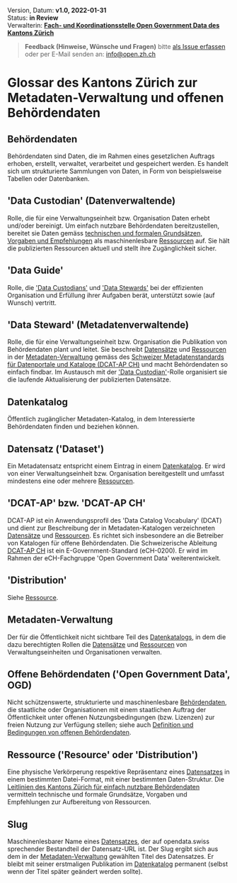 
Version, Datum: **v1.0, 2022-01-31** <br>
Status: **in Review** <br>
Verwalterin: **[Fach- und Koordinationsstelle Open Government Data des Kantons Zürich](https://www.zh.ch/de/direktion-der-justiz-und-des-innern/statistisches-amt/open-government-data.html#1128196644)**

> **Feedback (Hinweise, Wünsche und Fragen)** bitte [als Issue erfassen](https://github.com/openZH/mdd-ogd-handbook/issues) oder per E-Mail senden an: info@open.zh.ch


# Glossar des Kantons Zürich zur Metadaten-Verwaltung und offenen Behördendaten

## Behördendaten

Behördendaten sind Daten, die im Rahmen eines gesetzlichen Auftrags erhoben, erstellt, verwaltet, verarbeitet und gespeichert werden. Es handelt sich um strukturierte Sammlungen von Daten, in Form von beispielsweise Tabellen oder Datenbanken.

## 'Data Custodian' (Datenverwaltende)
Rolle, die für eine Verwaltungseinheit bzw. Organisation Daten erhebt und/oder bereinigt. Um einfach nutzbare Behördendaten bereitzustellen, bereitet sie Daten gemäss [technischen und formalen Grundsätzen, Vorgaben und Empfehlungen](https://github.com/openZH/mdd-ogd-handbook/blob/main/publikationsleitlinien.md) als maschinenlesbare [Ressourcen](#ressource-resource-oder-distribution) auf. Sie hält die publizierten Ressourcen aktuell und stellt ihre Zugänglichkeit sicher.

## 'Data Guide'
Rolle, die ['Data Custodians'](#data-custodian-datenverwaltende) und ['Data Stewards'](#data-steward-metadatenverwaltende) bei der effizienten Organisation und Erfüllung ihrer Aufgaben berät, unterstützt sowie (auf Wunsch) vertritt.

## 'Data Steward' (Metadatenverwaltende)
Rolle, die für eine Verwaltungseinheit bzw. Organisation die Publikation von Behördendaten plant und leitet. Sie beschreibt [Datensätze](#datensatz-dataset) und [Ressourcen](#ressource-resource-oder-distribution) in der [Metadaten-Verwaltung](#metadaten-verwaltung) gemäss des [Schweizer Metadatenstandards für Datenportale und Kataloge (DCAT-AP CH)](https://www.zh.ch/de/direktion-der-justiz-und-des-innern/statistisches-amt/open-government-data/fachausschuss-open-government-data.html#780472813) und macht Behördendaten so einfach findbar. Im Austausch mit der ['Data Custodian'](#data-custodian-datenverwaltende)-Rolle organisiert sie die laufende Aktualisierung der publizierten Datensätze.

## Datenkatalog
Öffentlich zugänglicher Metadaten-Katalog, in dem Interessierte Behördendaten finden und beziehen können.

## Datensatz ('Dataset')
Ein Metadatensatz entspricht einem Eintrag in einem [Datenkatalog](#datenkatalog). Er wird von einer Verwaltungseinheit bzw. Organisation bereitgestellt und umfasst mindestens eine oder mehrere [Ressourcen](#ressource-resource-oder-distribution).

## 'DCAT-AP' bzw. 'DCAT-AP CH'
DCAT-AP ist ein Anwendungsprofil des 'Data Catalog Vocabulary' (DCAT) und dient zur Beschreibung der in Metadaten-Katalogen verzeichneten [Datensätze](#datensatz-dataset) und [Ressourcen](#ressource-resource-oder-distribution). Es richtet sich insbesondere an die Betreiber von Katalogen für offene Behördendaten. Die Schweizerische Ableitung [DCAT-AP CH](https://dcat-ap.ch/) ist ein E-Government-Standard (eCH-0200). Er wird im Rahmen der eCH-Fachgruppe 'Open Government Data' weiterentwickelt.

## 'Distribution'

Siehe [Ressource](#ressource-resource-oder-distribution).

## Metadaten-Verwaltung
Der für die Öffentlichkeit nicht sichtbare Teil des [Datenkatalogs](#datenkatalog), in dem die dazu berechtigten Rollen die [Datensätze](#datensatz-dataset) und [Ressourcen](#ressource-resource-oder-distribution) von Verwaltungseinheiten und Organisationen verwalten.

## Offene Behördendaten ('Open Government Data', OGD)
Nicht schützenswerte, strukturierte und maschinenlesbare [Behördendaten](#behördendaten), die staatliche oder Organisationen mit einem staatlichen Auftrag der Öffentlichkeit unter offenen Nutzungsbedingungen (bzw. Lizenzen) zur freien Nutzung zur Verfügung stellen; siehe auch [Definition und Bedingungen von offenen Behördendaten](https://github.com/openZH/mdd-ogd-handbook/blob/main/metadatenverwaltung.md#2-definition-und-bedingungen-von-offenen-beh%C3%B6rdendaten).

## Ressource ('Resource' oder 'Distribution')
Eine physische Verkörperung respektive Repräsentanz eines [Datensatzes](#datensatz-dataset) in einem bestimmten Datei-Format, mit einer bestimmten Daten-Struktur. Die [Leitlinien des Kantons Zürich für einfach nutzbare Behördendaten](https://github.com/openZH/mdd-ogd-handbook/blob/main/publikationsleitlinien.md) vermitteln technische und formale Grundsätze, Vorgaben und Empfehlungen zur Aufbereitung von Ressourcen. 

## Slug
Maschinenlesbarer Name eines [Datensatzes](#datensatz-dataset), der auf opendata.swiss sprechender Bestandteil der Datensatz-URL ist. Der Slug ergibt sich aus dem in der [Metadaten-Verwaltung](#metadaten-verwaltung) gewählten Titel des Datensatzes. Er bleibt mit seiner erstmaligen Publikation im [Datenkatalog](#datenkatalog) permanent (selbst wenn der Titel später geändert werden sollte). 
